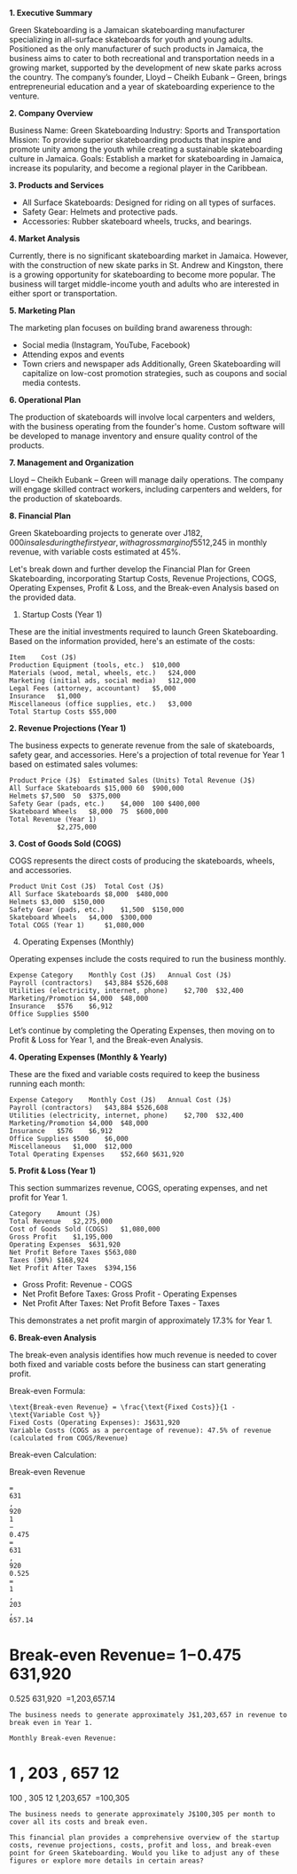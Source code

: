 

**1. Executive Summary**

Green Skateboarding is a Jamaican skateboarding manufacturer specializing in all-surface skateboards for youth and young adults. Positioned as the only manufacturer of such products in Jamaica, the business aims to cater to both recreational and transportation needs in a growing market, supported by the development of new skate parks across the country. The company’s founder, Lloyd – Cheikh Eubank – Green, brings entrepreneurial education and a year of skateboarding experience to the venture.

**2. Company Overview**

Business Name: Green Skateboarding
Industry: Sports and Transportation
Mission: To provide superior skateboarding products that inspire and promote unity among the youth while creating a sustainable skateboarding culture in Jamaica.
Goals: Establish a market for skateboarding in Jamaica, increase its popularity, and become a regional player in the Caribbean.

**3. Products and Services**

- All Surface Skateboards: Designed for riding on all types of surfaces.
- Safety Gear: Helmets and protective pads.
- Accessories: Rubber skateboard wheels, trucks, and bearings.

**4. Market Analysis**

Currently, there is no significant skateboarding market in Jamaica. However, with the construction of new skate parks in St. Andrew and Kingston, there is a growing opportunity for skateboarding to become more popular. The business will target middle-income youth and adults who are interested in either sport or transportation.

**5. Marketing Plan**

The marketing plan focuses on building brand awareness through:

- Social media (Instagram, YouTube, Facebook)
- Attending expos and events
- Town criers and newspaper ads
Additionally, Green Skateboarding will capitalize on low-cost promotion strategies, such as coupons and social media contests.

**6. Operational Plan**

The production of skateboards will involve local carpenters and welders, with the business operating from the founder's home. Custom software will be developed to manage inventory and ensure quality control of the products.

**7. Management and Organization**

Lloyd – Cheikh Eubank – Green will manage daily operations. The company will engage skilled contract workers, including carpenters and welders, for the production of skateboards.

**8. Financial Plan**

Green Skateboarding projects to generate over J$182,000 in sales during the first year, with a gross margin of 55%. The business expects to reach a net profit of 5.92% by the end of Year 1, with further growth in the following years. The business's breakeven point is J$12,245 in monthly revenue, with variable costs estimated at 45%.

Let's break down and further develop the Financial Plan for Green Skateboarding, incorporating Startup Costs, Revenue Projections, COGS, Operating Expenses, Profit & Loss, and the Break-even Analysis based on the provided data.

1. Startup Costs (Year 1)

These are the initial investments required to launch Green Skateboarding. Based on the information provided, here's an estimate of the costs:

```
Item	Cost (J$)
Production Equipment (tools, etc.)	$10,000
Materials (wood, metal, wheels, etc.)	$24,000
Marketing (initial ads, social media)	$12,000
Legal Fees (attorney, accountant)	$5,000
Insurance	$1,000
Miscellaneous (office supplies, etc.)	$3,000
Total Startup Costs	$55,000
```
**2. Revenue Projections (Year 1)**

The business expects to generate revenue from the sale of skateboards, safety gear, and accessories. Here's a projection of total revenue for Year 1 based on estimated sales volumes:

```
Product	Price (J$)	Estimated Sales (Units)	Total Revenue (J$)
All Surface Skateboards	$15,000	60	$900,000
Helmets	$7,500	50	$375,000
Safety Gear (pads, etc.)	$4,000	100	$400,000
Skateboard Wheels	$8,000	75	$600,000
Total Revenue (Year 1)
			$2,275,000
```

**3. Cost of Goods Sold (COGS)**

COGS represents the direct costs of producing the skateboards, wheels, and accessories.

```
Product	Unit Cost (J$)	Total Cost (J$)
All Surface Skateboards	$8,000	$480,000
Helmets	$3,000	$150,000
Safety Gear (pads, etc.)	$1,500	$150,000
Skateboard Wheels	$4,000	$300,000
Total COGS (Year 1)		$1,080,000
```
4. Operating Expenses (Monthly)

Operating expenses include the costs required to run the business monthly.

```
Expense Category	Monthly Cost (J$)	Annual Cost (J$)
Payroll (contractors)	$43,884	$526,608
Utilities (electricity, internet, phone)	$2,700	$32,400
Marketing/Promotion	$4,000	$48,000
Insurance	$576	$6,912
Office Supplies	$500	

```


Let’s continue by completing the Operating Expenses, then moving on to Profit & Loss for Year 1, and the Break-even Analysis.


**4. Operating Expenses (Monthly & Yearly)**

These are the fixed and variable costs required to keep the business running each month:

```
Expense Category	Monthly Cost (J$)	Annual Cost (J$)
Payroll (contractors)	$43,884	$526,608
Utilities (electricity, internet, phone)	$2,700	$32,400
Marketing/Promotion	$4,000	$48,000
Insurance	$576	$6,912
Office Supplies	$500	$6,000
Miscellaneous	$1,000	$12,000
Total Operating Expenses	$52,660	$631,920
```
**5. Profit & Loss (Year 1)**

This section summarizes revenue, COGS, operating expenses, and net profit for Year 1.

```
Category	Amount (J$)
Total Revenue	$2,275,000
Cost of Goods Sold (COGS)	$1,080,000
Gross Profit	$1,195,000
Operating Expenses	$631,920
Net Profit Before Taxes	$563,080
Taxes (30%)	$168,924
Net Profit After Taxes	$394,156

```
- Gross Profit: Revenue - COGS
- Net Profit Before Taxes: Gross Profit - Operating Expenses
- Net Profit After Taxes: Net Profit Before Taxes - Taxes

This demonstrates a net profit margin of approximately 17.3% for Year 1.

**6. Break-even Analysis**

The break-even analysis identifies how much revenue is needed to cover both fixed and variable costs before the business can start generating profit.


Break-even Formula:
```
\text{Break-even Revenue} = \frac{\text{Fixed Costs}}{1 - \text{Variable Cost %}}
Fixed Costs (Operating Expenses): J$631,920
Variable Costs (COGS as a percentage of revenue): 47.5% of revenue (calculated from COGS/Revenue)
```
Break-even Calculation:


Break-even Revenue

```
=
631
,
920
1
−
0.475
=
631
,
920
0.525
=
1
,
203
,
657.14
```
Break-even Revenue= 
1−0.475
631,920
​
 = 
0.525
631,920
​
 =1,203,657.14

```
The business needs to generate approximately J$1,203,657 in revenue to break even in Year 1.

Monthly Break-even Revenue:

```
1
,
203
,
657
12
=
100
,
305
12
1,203,657
​
 =100,305
```
The business needs to generate approximately J$100,305 per month to cover all its costs and break even.

This financial plan provides a comprehensive overview of the startup costs, revenue projections, costs, profit and loss, and break-even point for Green Skateboarding. Would you like to adjust any of these figures or explore more details in certain areas?







